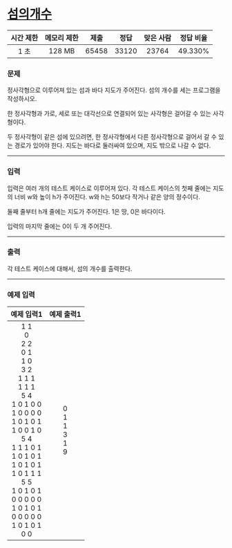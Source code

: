 # [섬의개수](https://www.acmicpc.net/problem/4963)

<div align = center>

| 시간 제한 | 메모리 제한 | 제출  | 정답  | 맞은 사람 | 정답 비율 |
| :-------: | :---------: | :---: | :---: | :-------: | :-------: |
|   1 초    |   128 MB    | 65458 | 33120 |   23764   |  49.330%  |

</div>

### 문제

정사각형으로 이루어져 있는 섬과 바다 지도가 주어진다. 섬의 개수를 세는 프로그램을 작성하시오.

한 정사각형과 가로, 세로 또는 대각선으로 연결되어 있는 사각형은 걸어갈 수 있는 사각형이다.

두 정사각형이 같은 섬에 있으려면, 한 정사각형에서 다른 정사각형으로 걸어서 갈 수 있는 경로가 있어야 한다. 지도는 바다로 둘러싸여 있으며, 지도 밖으로 나갈 수 없다.

---

### 입력

입력은 여러 개의 테스트 케이스로 이루어져 있다. 각 테스트 케이스의 첫째 줄에는 지도의 너비 w와 높이 h가 주어진다. w와 h는 50보다 작거나 같은 양의 정수이다.

둘째 줄부터 h개 줄에는 지도가 주어진다. 1은 땅, 0은 바다이다.

입력의 마지막 줄에는 0이 두 개 주어진다.

---

### 출력

각 테스트 케이스에 대해서, 섬의 개수를 출력한다.

---

### 예제 입력

|                                                                                                                                     예제 입력1                                                                                                                                      |           예제 출력1            |
| :---------------------------------------------------------------------------------------------------------------------------------------------------------------------------------------------------------------------------------------------------------------------------------: | :-----------------------------: |
| 1 1<br/>0<br/>2 2<br/>0 1<br/>1 0<br/>3 2<br/>1 1 1<br/>1 1 1<br/>5 4<br/>1 0 1 0 0<br/>1 0 0 0 0<br/>1 0 1 0 1<br/>1 0 0 1 0<br/>5 4<br/>1 1 1 0 1<br/>1 0 1 0 1<br/>1 0 1 0 1<br/>1 0 1 1 1<br/>5 5<br/>1 0 1 0 1<br/>0 0 0 0 0<br/>1 0 1 0 1<br/>0 0 0 0 0<br/>1 0 1 0 1<br/>0 0 | 0<br/>1<br/>1<br/>3<br/>1<br/>9 |
